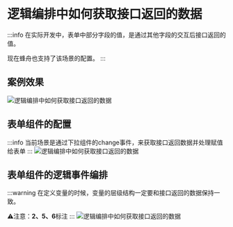 <!--
 * @Description: 
 * @Author: (于智勇)zhiyong.yu@ytever.com
 * @Date: 2025-01-06 17:47:06
 * @LastEditors: (于智勇)zhiyong.yu@ytever.com
 * @LastEditTime: 2025-01-07 16:36:46
-->
# 逻辑编排中如何获取接口返回的数据

:::info
在实际开发中，表单中部分字段的值，是通过其他字段的交互后接口返回的值。

现在蜂舟也支持了该场景的配置。
:::

## 案例效果
![逻辑编排中如何获取接口返回的数据](https://ebugs.l2.bb1a.cn/drawing-bed/20250106/处理接口返回数据.gif)


## 表单组件的配置
:::info
当前场景是通过下拉组件的change事件，来获取接口返回数据并处理赋值给表单
:::
![逻辑编排中如何获取接口返回的数据](https://ebugs.l2.bb1a.cn/drawing-bed/20250106/处理接口返回数据0.png)


## 表单组件的逻辑事件编排
:::warning
在定义变量的时候，变量的层级结构一定要和接口返回的数据保持一致。

⚠️注意：**2、5、6**标注
:::
![逻辑编排中如何获取接口返回的数据](https://ebugs.l2.bb1a.cn/drawing-bed/20250106/处理接口返回数据1.png)
